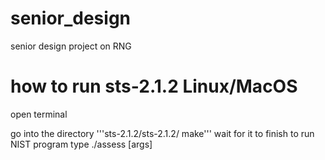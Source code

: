 # senior_design
senior design project on RNG
# how to run sts-2.1.2 Linux/MacOS
open terminal

go into the directory
'''sts-2.1.2/sts-2.1.2/
make'''
wait for it to finish
to run NIST program type
./assess [args]
